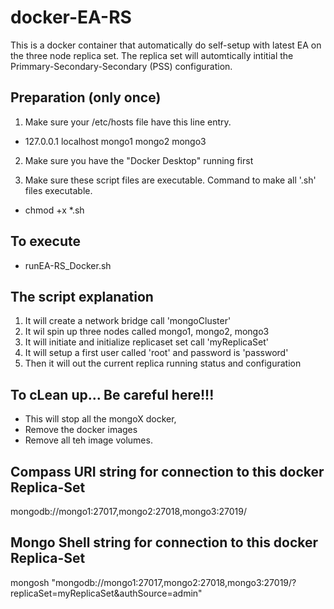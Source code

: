# docker-EA-RS
This is a docker container that automatically do self-setup with latest EA on the three node replica set.
The replica set will automtically intitial the Primmary-Secondary-Secondary (PSS) configuration.

## Preparation (only once)
1. Make sure your /etc/hosts file have this line entry. 
-  127.0.0.1	localhost mongo1 mongo2 mongo3

2. Make sure you have the "Docker Desktop" running first

3. Make sure these script files are executable. Command to make all '.sh' files executable.
-   chmod +x *.sh

## To execute
- runEA-RS_Docker.sh

## The script explanation
1. It will create a network bridge call 'mongoCluster'
2. It wil spin up three nodes called mongo1, mongo2, mongo3
3. It will initiate and initialize replicaset set call 'myReplicaSet'
4. It will setup a first user called 'root' and password is 'password'
5. Then it will out the current replica running status and configuration

## To cLean up... Be careful here!!!
- This will stop all the mongoX docker,
- Remove the docker images
- Remove all teh image volumes.

## Compass URI string for connection to this docker Replica-Set
mongodb://mongo1:27017,mongo2:27018,mongo3:27019/

##  Mongo Shell string for connection to this docker Replica-Set
mongosh "mongodb://mongo1:27017,mongo2:27018,mongo3:27019/?replicaSet=myReplicaSet&authSource=admin"
